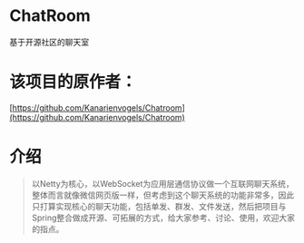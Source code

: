 # ChatRoom
 基于开源社区的聊天室

# 该项目的原作者：
[https://github.com/Kanarienvogels/Chatroom](https://github.com/Kanarienvogels/Chatroom)

# 介绍
> 以Netty为核心，以WebSocket为应用层通信协议做一个互联网聊天系统，整体而言就像微信网页版一样，但考虑到这个聊天系统的功能非常多，因此只打算实现核心的聊天功能，包括单发、群发、文件发送，然后把项目与Spring整合做成开源、可拓展的方式，给大家参考、讨论、使用，欢迎大家的指点。